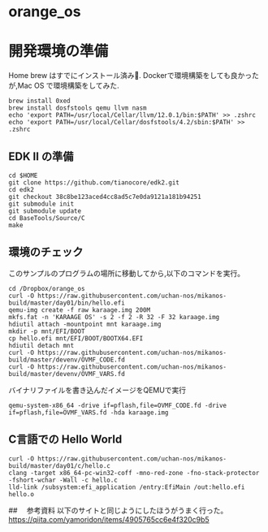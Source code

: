 # orange_os

# 開発環境の準備
Home brew はすでにインストール済み.
Dockerで環境構築をしても良かったが,Mac OS で環境構築をしてみた.
```
brew install 0xed
brew install dosfstools qemu llvm nasm
echo 'export PATH=/usr/local/Cellar/llvm/12.0.1/bin:$PATH' >> .zshrc
echo 'export PATH=/usr/local/Cellar/dosfstools/4.2/sbin:$PATH' >> .zshrc
```

## EDK Ⅱ の準備
```
cd $HOME
git clone https://github.com/tianocore/edk2.git
cd edk2
git checkout 38c8be123aced4cc8ad5c7e0da9121a181b94251
git submodule init
git submodule update
cd BaseTools/Source/C
make
```

## 環境のチェック
このサンプルのプログラムの場所に移動してから,以下のコマンドを実行。
```
cd /Dropbox/orange_os
curl -O https://raw.githubusercontent.com/uchan-nos/mikanos-build/master/day01/bin/hello.efi
qemu-img create -f raw karaage.img 200M
mkfs.fat -n 'KARAAGE OS' -s 2 -f 2 -R 32 -F 32 karaage.img
hdiutil attach -mountpoint mnt karaage.img
mkdir -p mnt/EFI/BOOT
cp hello.efi mnt/EFI/BOOT/BOOTX64.EFI
hdiutil detach mnt
curl -O https://raw.githubusercontent.com/uchan-nos/mikanos-build/master/devenv/OVMF_CODE.fd
curl -O https://raw.githubusercontent.com/uchan-nos/mikanos-build/master/devenv/OVMF_VARS.fd
```
バイナリファイルを書き込んだイメージをQEMUで実行
```
qemu-system-x86_64 -drive if=pflash,file=OVMF_CODE.fd -drive if=pflash,file=OVMF_VARS.fd -hda karaage.img
```

## C言語での Hello World
```
curl -O https://raw.githubusercontent.com/uchan-nos/mikanos-build/master/day01/c/hello.c
clang -target x86_64-pc-win32-coff -mno-red-zone -fno-stack-protector -fshort-wchar -Wall -c hello.c
lld-link /subsystem:efi_application /entry:EfiMain /out:hello.efi hello.o
```

##　 参考資料
以下のサイトと同じようにしたほうがうまく行った。
https://qiita.com/yamoridon/items/4905765cc6e4f320c9b5
